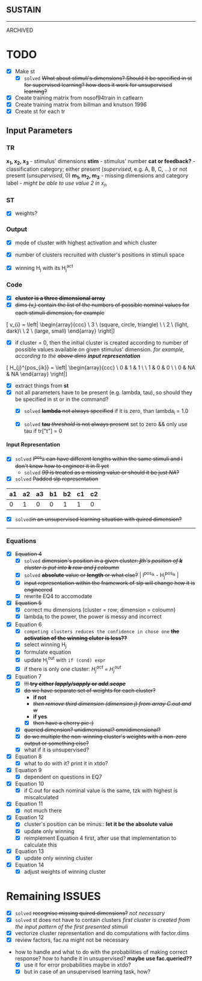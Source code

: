 SUSTAIN
---

---
ARCHIVED

# TODO

- [x] Make st
    - [x] ```solved``` ~~What about stimuli's dimensions? Should it be specified in st for supervised learning? how does it work for unsupervised learning?~~
- [x] Create training matrix from nosof94train in catlearn
- [x] Create training matrix from billman and knutson 1996
- [x] Create st for each tr

## Input Parameters

### TR
**x<sub>1</sub>, x<sub>2</sub>, x<sub>3</sub>** - stimulus' dimensions
**stim** - stimulus' number
**cat or feedback?** - classification category; either present (_supervised_, e.g. A, B, C, ...) or not present (_unsupervised_, 0)
**m<sub>1</sub>, m<sub>2</sub>, m<sub>3</sub>** - missing dimensions and category label - _might be able to use value 2 in x<sub>n</sub>_

### ST
- [x] weights?

### Output
- [x] mode of cluster with highest activation and which cluster
- [x] number of clusters recruited with cluster's positions in stimuli space
- [x] winning H<sub>j</sub> with its H<sub>j</sub><sup>act</sup>


### Code
- [x] ~~**cluster is a three dimensional array**~~
- [x] ~~dims (v<sub>i</sub>) contain the list of the numbers of possible nominal values for each stimuli dimension, for example~~

\[ v_{i} = \left| \begin{array}{ccc}
\ 3 \ (square, circle, triangle) \\
\ 2 \ (light, dark)\\
\ 2 \ (large, small) \end{array} \right|\]

  - [x] if cluster = 0,  then the initial cluster is created according to number of possible values available on given stimulus' dimension. _for example, according to the ~~above dims~~ **input representation**_

  \[ H_{j}^{pos_{ik}} = \left| \begin{array}{ccc}
   \ 0 & 1 & 1 \\
   \ 1 & 0 & 0 \\
   \ 0 & NA & NA \end{array} \right|\]

- [x] extract things from **st**
- [x] not all parameters have to be present (e.g. lambda, tau), so should they be specified in st or in the command?
    - [x] ```solved``` ~~**lambda** not always specified~~ if it is zero, than lambda<sub>i</sub> = 1.0
    - [x] ```solved``` ~~**tau** _threshold_ is not always present~~ set to zero && only use tau if tr["t"] = 0


#### Input Representation
- [x] `solved` ~~I<sup>pos<sub>ik</sub></sup> can have different lengths within the same stimuli and I don't know how to engineer it in R yet~~
    - `solved` ~~_99_ is treated as a missing value or should it be just _NA_?~~
- [x] `solved` ~~Padded slp representation~~

| a1  | a2  | a3 | b1 | b2 | c1 | c2 |
|---|---|---|---|---|---|---|
|  0 |  1 | 0 | 0 | 1 | 1 | 0 |

- [x] `solved`~~in an unsupervised learning situation with quired dimension?~~

---

### Equations

- [x] ~~Equation 4~~
    - [x] `solved` ~~dimension's position in a given cluster: _**j**th's position of **k** cluster is put into **k** row and **j** coloumn_~~
    - [x] `solved` ~~**absolute** value or **length** or what else?~~ \| I<sup>pos<sub>ik</sub></sup> - H<sub>j</sub><sup>pos<sub>ik</sub></sup> \|
    - [x] ~~input representation within the framework of slp will change how it is engineered~~
    - [x] rewrite EQ4 to accomodate
- [x] ~~Equation 5~~
    - [x] correct mu dimensions (cluster = row; dimension = coloumn)
    - [x] lambda<sub>i</sub> to the power, the power is messy and incorrect
- [x] Equation 6
    - [x] `competing clusters reduces the confidence in chose one` ~~**the activation of the winning cluter is less??**~~
    - [x] select winning H<sub>j</sub>
    - [x] formulate equation
    - [x] update H<sub>j</sub><sup>out</sup> with ```if (cond) expr```
    - [x] if there is only one cluster: _H<sub>j</sub><sup>act</sup> = H<sub>j</sub><sup>out</sup>_
- [x] Equation 7
    - [x] ~~!!! **try either _lapply/sapply_ or _add.scope_**~~
    - [x] ~~do we have separate set of weights for each cluster?~~
        - **if not**
        - ~~_then remove third dimension (dimension j) from array C.out and w_~~
        - **if yes**
        - [x] ~~then have a cherry pie :)~~
    - [x] ~~queried dimension? unidimensional? omnidimensional?~~
    - [x] ~~do we multiple the non-winning cluster's weights with a non-zero~~ ~~output or something else?~~
    - [x] what if it is unsupervised?
- [x] Equation 8
    - [x] what to do with it? print it in xtdo?
- [x] Equation 9
    - [x] dependent on questions in EQ7
- [x] Equation 10
    - [x] if C.out for each nominal value is the same, tzk with highest is miscalculated
- [x] Equation 11
  - [x] not much there
- [x] Equation 12
    - [x] cluster's position can be minus:: **let it be the absolute value**
    - [x] update only winning
    - [x] reimplement Equation 4 first, after use that implementation to calculate this
- [x] Equation 13
    - [x] update only winning cluster
- [x] Equation 14
    - [x] adjust weights of winning cluster

# Remaining ISSUES

- [x] `solved` ~~recognise missing quired dimensions?~~ *not necessary*
- [x] `solved` st does not have to contain clusters *first cluster is created from the input pattern of the first presented stimuli*
- [x] vectorize cluster representation and do computations with factor.dims
- [x] review factors, fac.na might not be necessary
- how to handle and what to do with the probabilities of making correct response? how to handle it in unsupervised? **maybe use fac.queried??**
    - [x] use it for error probabilities maybe in xtdo?
    - [x] but in case of an unsupervised learning task, how?
 
